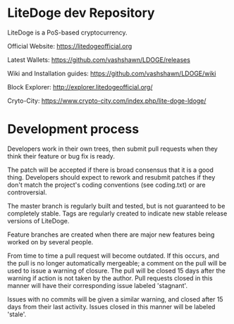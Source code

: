 # LiteDoge dev Repository

LiteDoge is a PoS-based cryptocurrency.

Official Website: https://litedogeofficial.org

Latest Wallets: https://github.com/vashshawn/LDOGE/releases

Wiki and Installation guides: https://github.com/vashshawn/LDOGE/wiki

Block Explorer: http://explorer.litedogeofficial.org/ 

Cryto-City: https://www.crypto-city.com/index.php/lite-doge-ldoge/

# Development process

Developers work in their own trees, then submit pull requests when they think their feature or bug fix is ready.

The patch will be accepted if there is broad consensus that it is a good thing. Developers should expect to rework and resubmit patches if they don't match the project's coding conventions (see coding.txt) or are controversial.

The master branch is regularly built and tested, but is not guaranteed to be completely stable. Tags are regularly created to indicate new stable release versions of LiteDoge.

Feature branches are created when there are major new features being worked on by several people.

From time to time a pull request will become outdated. If this occurs, and the pull is no longer automatically mergeable; a comment on the pull will be used to issue a warning of closure. The pull will be closed 15 days after the warning if action is not taken by the author. Pull requests closed in this manner will have their corresponding issue labeled 'stagnant'.

Issues with no commits will be given a similar warning, and closed after 15 days from their last activity. Issues closed in this manner will be labeled 'stale'.
